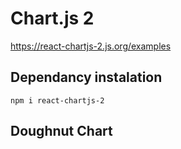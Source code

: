# Chart.js 2
https://react-chartjs-2.js.org/examples
## Dependancy instalation
```
npm i react-chartjs-2
```

## Doughnut Chart
